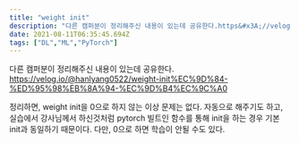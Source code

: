 ```yaml
---
title: "weight init"
description: "다른 캠퍼분이 정리해주신 내용이 있는데 공유한다.https&#x3A;//velog.io/@hanlyang0522/weight-init%EC%9D%84-%ED%95%98%EB%8A%94-%EC%9D%B4%EC%9C%A0정리하면, weight init을 0으로 하지 않는 "
date: 2021-08-11T06:35:45.694Z
tags: ["DL","ML","PyTorch"]
---
```

다른 캠퍼분이 정리해주신 내용이 있는데 공유한다.
https://velog.io/@hanlyang0522/weight-init%EC%9D%84-%ED%95%98%EB%8A%94-%EC%9D%B4%EC%9C%A0

정리하면, weight init을 0으로 하지 않는 이상 문제는 없다. 자동으로 해주기도 하고, 실습에서 강사님께서 하신것처럼 pytorch 빌트인 함수를 통해 init을 하는 경우 기본 init과 동일하기 때문이다.
다만, 0으로 하면 학습이 안될 수도 있다.